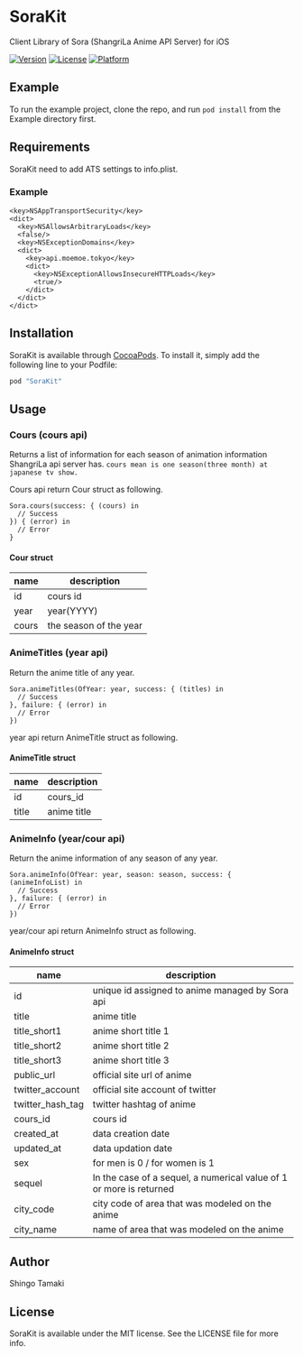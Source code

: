 # SoraKit

Client Library of Sora (ShangriLa Anime API Server) for iOS

<!-- [![CI Status](http://img.shields.io/travis/Shingo Tamaki/SoraKit.svg?style=flat)](https://travis-ci.org/Shingo Tamaki/SoraKit) -->
[![Version](https://img.shields.io/cocoapods/v/SoraKit.svg?style=flat)](http://cocoapods.org/pods/SoraKit)
[![License](https://img.shields.io/cocoapods/l/SoraKit.svg?style=flat)](http://cocoapods.org/pods/SoraKit)
[![Platform](https://img.shields.io/cocoapods/p/SoraKit.svg?style=flat)](http://cocoapods.org/pods/SoraKit)

## Example

To run the example project, clone the repo, and run `pod install` from the Example directory first.

## Requirements

SoraKit need to add ATS settings to info.plist.


### Example

```
<key>NSAppTransportSecurity</key>
<dict>
  <key>NSAllowsArbitraryLoads</key>
  <false/>
  <key>NSExceptionDomains</key>
  <dict>
    <key>api.moemoe.tokyo</key>
    <dict>
      <key>NSExceptionAllowsInsecureHTTPLoads</key>
      <true/>
    </dict>
  </dict>
</dict>
```

## Installation

SoraKit is available through [CocoaPods](http://cocoapods.org). To install
it, simply add the following line to your Podfile:

```ruby
pod "SoraKit"
```

## Usage

### Cours (cours api)
Returns a list of information for each season of animation information ShangriLa api server has. `cours mean is one season(three month) at japanese tv show.`

Cours api return Cour struct as following.

```
Sora.cours(success: { (cours) in
  // Success
}) { (error) in
  // Error
}
```

#### Cour struct
|name|description|
|---|---|
|id|cours id|
|year| year(YYYY)|
|cours| the season of the year|


### AnimeTitles (year api)
Return the anime title of any year.

```
Sora.animeTitles(OfYear: year, success: { (titles) in
  // Success
}, failure: { (error) in
  // Error
})
```
year api return AnimeTitle struct as following.

#### AnimeTitle struct
|name|description|
|---|---|
|id|cours_id|
|title| anime title|

### AnimeInfo (year/cour api)

Return the anime information of any season of any year.

```
Sora.animeInfo(OfYear: year, season: season, success: { (animeInfoList) in
  // Success
}, failure: { (error) in
  // Error
})
```

year/cour api return AnimeInfo struct as following.

#### AnimeInfo struct

|name|description|
|---|---|
|id|unique id assigned to anime managed by Sora api|
|title|anime title|
|title_short1|anime short title 1|
|title_short2|anime short title 2|
|title_short3|anime short title 3|
|public_url| official site url of anime|
|twitter_account|official site account of twitter|
|twitter_hash_tag|twitter hashtag of anime|
|cours_id|cours id|
|created_at|data creation date|
|updated_at|data updation date|
|sex|for men is 0 / for women is 1|
|sequel|In the case of a sequel, a numerical value of 1 or more is returned|
|city_code|city code of area that was modeled on the anime|
|city_name|name of area that was modeled on the anime|

## Author

Shingo Tamaki

## License

SoraKit is available under the MIT license. See the LICENSE file for more info.
